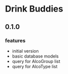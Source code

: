 # Drink Buddies

## 0.1.0
### features
- initial version
- basic database models
- query for AlcoGroup list
- query for AlcoType list
